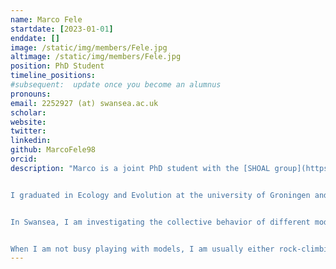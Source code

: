```yaml
---
name: Marco Fele
startdate: [2023-01-01]
enddate: []
image: /static/img/members/Fele.jpg
altimage: /static/img/members/Fele.jpg
position: PhD Student
timeline_positions: 
#subsequent:  update once you become an alumnus
pronouns: 
email: 2252927 (at) swansea.ac.uk
scholar:
website:
twitter:
linkedin:
github: MarcoFele98
orcid:
description: "Marco is a joint PhD student with the [SHOAL group](https://www.shoalgroup.org/) supervised by [Dr Andrew King](https://www.swansea.ac.uk/staff/a.j.king/).


I graduated in Ecology and Evolution at the university of Groningen and did my thesis at the University of Lausanne, investigating collective decision-making in ants using individual-based simulations.


In Swansea, I am investigating the collective behavior of different model species, to see how individual heterogeneity impacts group behaviour. I plan to implement some of the insights gained form studying biological systems in robotic swarms.


When I am not busy playing with models, I am usually either rock-climbing, hiking, or looking at plants."
---
```

